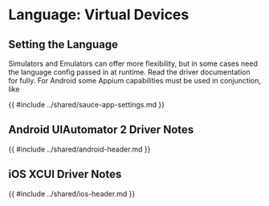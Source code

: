 # Language: Virtual Devices

## Setting the Language
Simulators and Emulators can offer more flexibility, but in some cases need the language config passed in at runtime. Read the driver documentation for fully. For Android some Appium capabilities must be used in conjunction, like 

{{ #include ../shared/sauce-app-settings.md }}

## Android UIAutomator 2 Driver Notes
{{ #include ../shared/android-header.md }}

## iOS XCUI Driver Notes
{{ #include ../shared/ios-header.md }}

